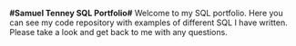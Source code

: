 **#Samuel Tenney SQL Portfolio#**
Welcome to my SQL portfolio. Here you can see my code repository with examples of different SQL I have written. Please take a look and get back to me with any questions.

